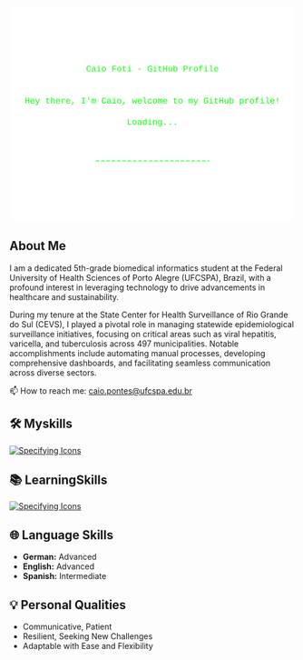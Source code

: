 <div align="center">
  <img width="500px" src="welcome.svg">
</div>

## About Me
I am a dedicated 5th-grade biomedical informatics student at the Federal University of Health Sciences of Porto Alegre (UFCSPA), Brazil, with a profound interest in leveraging technology to drive advancements in healthcare and sustainability.

During my tenure at the State Center for Health Surveillance of Rio Grande do Sul (CEVS), I played a pivotal role in managing statewide epidemiological surveillance initiatives, focusing on critical areas such as viral hepatitis, varicella, and tuberculosis across 497 municipalities. Notable accomplishments include automating manual processes, developing comprehensive dashboards, and facilitating seamless communication across diverse sectors.

📫 How to reach me: caio.pontes@ufcspa.edu.br

## 🛠️ Myskills

[![Specifying Icons](https://skillicons.dev/icons?i=python,java,c,r,mysql,postgresql,django,git,html,ubuntu)](https://skillicons.dev)

## 📚 LearningSkills

[![Specifying Icons](https://skillicons.dev/icons?i=javascript,typescript,react,nodejs,aws,azure)](https://skillicons.dev)

## 🌐 Language Skills

- **German:** Advanced
- **English:** Advanced
- **Spanish:** Intermediate

## 💡 Personal Qualities

- Communicative, Patient
- Resilient, Seeking New Challenges
- Adaptable with Ease and Flexibility

